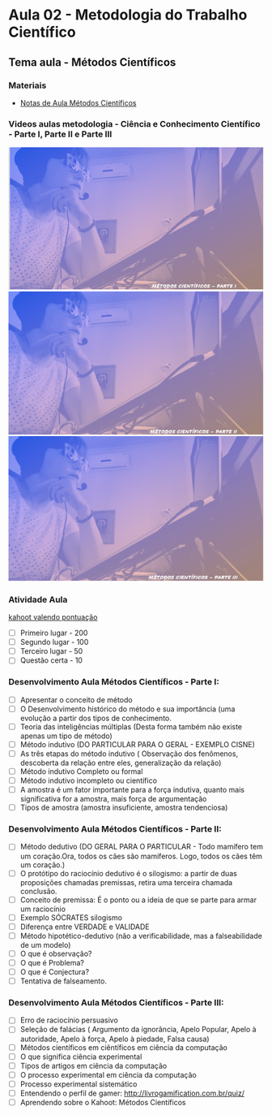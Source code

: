 # Aula 02 - Metodologia do Trabalho Científico
## Tema aula - Métodos Científicos

### Materiais
- [Notas de Aula Métodos Científicos](aula_metodos_cientificos.pdf)

### Videos aulas metodologia -  Ciência e Conhecimento Científico - Parte I, Parte II e Parte III
[![Métodos Científicos PARTE I](capa_4.png)](https://youtu.be/vjX4pPBQ75c)
[![Métodos Científicos PARTE II](capa_5.png)](https://youtu.be/V6LcrATZ3J0)
[![Métodos Científicos PARTE III](capa_6.png)](https://youtu.be/J1YID_EvzRc)

### Atividade Aula
[kahoot valendo pontuação](https://kahoot.it/challenge/06209396?challenge-id=dd701e52-7000-49c6-a9d2-33d726c8c00f_1649164912509)
- [ ] Primeiro lugar - 200
- [ ] Segundo lugar - 100
- [ ] Terceiro lugar  - 50
- [ ] Questão certa - 10

### Desenvolvimento Aula Métodos Científicos - Parte I: 

- [ ]  Apresentar o conceito de método
- [ ]  O Desenvolvimento histórico do método e sua importância (uma evolução a partir dos tipos de conhecimento.
- [ ]  Teoria das inteligências múltiplas (Desta forma também não existe apenas um tipo de método)
- [ ]  Método indutivo (DO PARTICULAR PARA O GERAL - EXEMPLO CISNE)
- [ ]  As três etapas do método indutivo ( Observação dos fenômenos, descoberta da relação entre eles, generalização da relação)
- [ ]  Método indutivo Completo ou formal
- [ ]  Método indutivo incompleto ou científico
- [ ]  A amostra é um fator importante para a força indutiva, quanto mais significativa for a amostra, mais força de argumentação
- [ ]  Tipos de amostra (amostra insuficiente, amostra tendenciosa)

### Desenvolvimento Aula Métodos Científicos - Parte II: 

- [ ]  Método dedutivo (DO GERAL PARA O PARTICULAR - Todo mamífero tem um coração.Ora, todos os cães são mamíferos. Logo, todos os cães têm um coração.)
- [ ]  O protótipo do raciocínio dedutivo é o silogismo: a partir de duas proposições chamadas premissas, retira uma terceira chamada conclusão.
- [ ]  Conceito de premissa: É o ponto ou a ideia de que se parte para armar um raciocínio
- [ ]  Exemplo SÓCRATES silogismo
- [ ]  Diferença entre VERDADE e VALIDADE
- [ ]  Método hipotético-dedutivo (não a verificabilidade, mas a falseabilidade de um modelo)
- [ ]  O que é observação?
- [ ]  O que é Problema?
- [ ]  O que é Conjectura?
- [ ]  Tentativa de falseamento.

### Desenvolvimento Aula Métodos Científicos - Parte III: 

- [ ]  Erro de raciocínio persuasivo
- [ ]  Seleção de falácias ( Argumento da ignorância, Apelo Popular, Apelo à autoridade, Apelo à força, Apelo à piedade, Falsa causa)
- [ ]  Métodos científicos em ciêntíficos em ciência da computação
- [ ]  O que significa ciência experimental
- [ ]  Tipos de artigos em ciência da computação
- [ ]  O processo experimental em ciência da computação
- [ ]  Processo experimental sistemático
- [ ]  Entendendo o perfil de gamer: http://livrogamification.com.br/quiz/
- [ ]  Aprendendo sobre o Kahoot: Métodos Científicos
